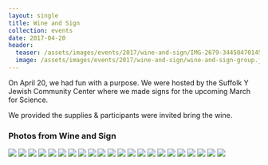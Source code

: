 ```yaml
---
layout: single
title: Wine and Sign
collection: events
date: 2017-04-20
header:
  teaser: /assets/images/events/2017/wine-and-sign/IMG-2679-34450470145.jpg
  image: /assets/images/events/2017/wine-and-sign/wine-and-sign-group.jpg
---
```

On April 20, we had fun with a purpose. We were hosted by the Suffolk Y Jewish Community Center where we made signs for the upcoming March for Science.

We provided the supplies & participants were invited bring the wine.

### Photos from Wine and Sign

[![](/assets/images/events/2017/wine-and-sign/thumb-IMG-2628-34291011542.jpg)](/assets/images/events/2017/wine-and-sign/IMG-2628-34291011542.jpg) [![](/assets/images/events/2017/wine-and-sign/thumb-IMG-2630-34291009272.jpg)](/assets/images/events/2017/wine-and-sign/IMG-2630-34291009272.jpg) [![](/assets/images/events/2017/wine-and-sign/thumb-IMG-2633-34291006472.jpg)](/assets/images/events/2017/wine-and-sign/IMG-2633-34291006472.jpg) [![](/assets/images/events/2017/wine-and-sign/thumb-IMG-2634-34291002612.jpg)](/assets/images/events/2017/wine-and-sign/IMG-2634-34291002612.jpg) [![](/assets/images/events/2017/wine-and-sign/thumb-IMG-2636-34290998412.jpg)](/assets/images/events/2017/wine-and-sign/IMG-2636-34290998412.jpg) [![](/assets/images/events/2017/wine-and-sign/thumb-IMG-2637-34290996202.jpg)](/assets/images/events/2017/wine-and-sign/IMG-2637-34290996202.jpg) [![](/assets/images/events/2017/wine-and-sign/thumb-IMG-2656-34290978212.jpg)](/assets/images/events/2017/wine-and-sign/IMG-2656-34290978212.jpg) [![](/assets/images/events/2017/wine-and-sign/thumb-IMG-2657-33640574663.jpg)](/assets/images/events/2017/wine-and-sign/IMG-2657-33640574663.jpg) [![](/assets/images/events/2017/wine-and-sign/thumb-IMG-2663-33640570593.jpg)](/assets/images/events/2017/wine-and-sign/IMG-2663-33640570593.jpg) [![](/assets/images/events/2017/wine-and-sign/thumb-IMG-2669-34450475285.jpg)](/assets/images/events/2017/wine-and-sign/IMG-2669-34450475285.jpg) [![](/assets/images/events/2017/wine-and-sign/thumb-IMG-2675-34450472585.jpg)](/assets/images/events/2017/wine-and-sign/IMG-2675-34450472585.jpg) [![](/assets/images/events/2017/wine-and-sign/thumb-IMG-2679-34450470145.jpg)](/assets/images/events/2017/wine-and-sign/IMG-2679-34450470145.jpg) [![](/assets/images/events/2017/wine-and-sign/thumb-IMG-2682-34450467535.jpg)](/assets/images/events/2017/wine-and-sign/IMG-2682-34450467535.jpg) [![](/assets/images/events/2017/wine-and-sign/thumb-IMG-2691-33640563043.jpg)](/assets/images/events/2017/wine-and-sign/IMG-2691-33640563043.jpg) [![](/assets/images/events/2017/wine-and-sign/thumb-IMG-2712-34409063216.jpg)](/assets/images/events/2017/wine-and-sign/IMG-2712-34409063216.jpg) [![](/assets/images/events/2017/wine-and-sign/thumb-IMG-2715-34320035341.jpg)](/assets/images/events/2017/wine-and-sign/IMG-2715-34320035341.jpg) [![](/assets/images/events/2017/wine-and-sign/thumb-IMG-2723-34409051346.jpg)](/assets/images/events/2017/wine-and-sign/IMG-2723-34409051346.jpg) [![](/assets/images/events/2017/wine-and-sign/thumb-IMG-2728-33640542253.jpg)](/assets/images/events/2017/wine-and-sign/IMG-2728-33640542253.jpg) [![](/assets/images/events/2017/wine-and-sign/thumb-IMG-2746-34409041346.jpg)](/assets/images/events/2017/wine-and-sign/IMG-2746-34409041346.jpg) [![](/assets/images/events/2017/wine-and-sign/thumb-IMG-2763-33640530223.jpg)](/assets/images/events/2017/wine-and-sign/IMG-2763-33640530223.jpg) [![](/assets/images/events/2017/wine-and-sign/thumb-IMG-2766-34409033176.jpg)](/assets/images/events/2017/wine-and-sign/IMG-2766-34409033176.jpg) [![](/assets/images/events/2017/wine-and-sign/thumb-IMG-2776-34450438225.jpg)](/assets/images/events/2017/wine-and-sign/IMG-2776-34450438225.jpg)